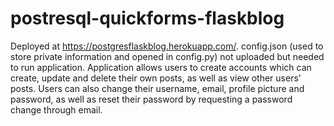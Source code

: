 # postresql-quickforms-flaskblog

Deployed at https://postgresflaskblog.herokuapp.com/. config.json (used to store private information and opened in config.py) not uploaded but needed to run application. 
Application allows users to create accounts which can create, update and delete their own posts, as well as view other users' posts. 
Users can also change their username, email, profile picture and password, as well as reset their password by requesting a password change through email.

